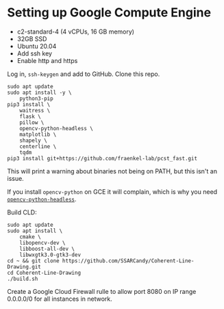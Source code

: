 # Setting up Google Compute Engine

* c2-standard-4 (4 vCPUs, 16 GB memory)
* 32GB SSD
* Ubuntu 20.04
* Add ssh key
* Enable http and https

Log in, `ssh-keygen` and add to GitHub. Clone this repo.

```console
sudo apt update
sudo apt install -y \
    python3-pip
pip3 install \
    waitress \
    flask \
    pillow \
    opencv-python-headless \
    matplotlib \
    shapely \
    centerline \
    tqdm
pip3 install git+https://github.com/fraenkel-lab/pcst_fast.git
```

This will print a warning about binaries not being on PATH, but this isn't an issue.

If you install `opencv-python` on GCE it will complain, which is why you need [`opencv-python-headless`](https://stackoverflow.com/a/63978454/940196).

Build CLD:

```console
sudo apt update
sudo apt install \
    cmake \
    libopencv-dev \
    libboost-all-dev \
    libwxgtk3.0-gtk3-dev
cd ~ && git clone https://github.com/SSARCandy/Coherent-Line-Drawing.git
cd Coherent-Line-Drawing
./build.sh
```

Create a Google Cloud Firewall rulle to allow port 8080 on IP range 0.0.0.0/0 for all instances in network.
